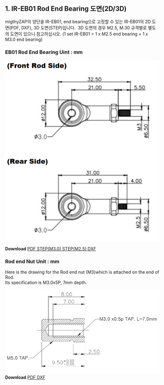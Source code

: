 ## 1. IR-EB01 Rod End Bearing 도면(2D/3D)
migthyZAP의 양단을 IR-EB01, end bearing으로 고정할 수 있는 IR-EB01의 2D 도면(PDF, DXF), 3D 도면(STEP)입니다.  3D 도면의 경우 M2.5, M.30 규격별로 별도의 도면이 있으니 참고하십시오. (1 set IR-EB01 = 1 x M2.5 end bearing + 1 x M3.0 end bearing)

### EB01 Rod End Bearing Uint : mm
<img src="./data/rodendtip-drawing.png" />

**Download**  <a class="downloadbtn" href="./data/IR-EM01-Rod-End-Bearing.pdf" download> PDF </a><a class="downloadbtn" href="./data/PHSCM-3-M3.0-ASSM-1.step" download> STEP(M3.0) </a><a class="downloadbtn" href="./data/PHSCM-3-M2.5-ASSM-1.step" download> STEP(M2.5) </a><a  class="downloadbtn" href="./data/IR-EB01-Rod-End-Bearing.DXF" download> DXF </a>

### Rod end Nut Unit : mm
Here is the drawing for the Rod end nut (M3)which is attached on the end of Rod.  
Its specification is M3.0x5P, 7mm depth.

![rodendnut](./data/rodendnut.png)
**Download**  <a class="downloadbtn" href="./data/Rod-end-nutM3.pdf" download> PDF </a><a  class="downloadbtn" href="./data/Rod-end-nutM3.DXF" download> DXF </a>
